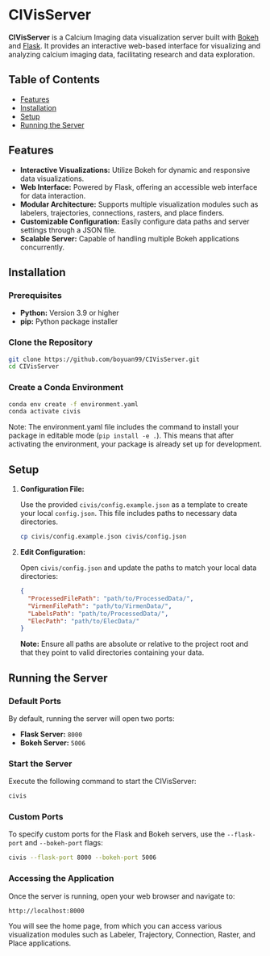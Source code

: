 # CIVisServer

**CIVisServer** is a Calcium Imaging data visualization server built with [Bokeh](https://bokeh.org/) and [Flask](https://flask.palletsprojects.com/en/3.0.x/). It provides an interactive web-based interface for visualizing and analyzing calcium imaging data, facilitating research and data exploration.

## Table of Contents

- [Features](#features)
- [Installation](#installation)
- [Setup](#setup)
- [Running the Server](#running-the-server)

## Features

- **Interactive Visualizations:** Utilize Bokeh for dynamic and responsive data visualizations.
- **Web Interface:** Powered by Flask, offering an accessible web interface for data interaction.
- **Modular Architecture:** Supports multiple visualization modules such as labelers, trajectories, connections, rasters, and place finders.
- **Customizable Configuration:** Easily configure data paths and server settings through a JSON file.
- **Scalable Server:** Capable of handling multiple Bokeh applications concurrently.

## Installation

### Prerequisites

- **Python:** Version 3.9 or higher
- **pip:** Python package installer

### Clone the Repository

```bash
git clone https://github.com/boyuan99/CIVisServer.git
cd CIVisServer
```
### Create a Conda Environment
```bash
conda env create -f environment.yaml
conda activate civis
```
Note: The environment.yaml file includes the command to install your package in editable mode (`pip install -e .`). This means that after activating the environment, your package is already set up for development.


## Setup

1. **Configuration File:**
   
   Use the provided `civis/config.example.json` as a template to create your local `config.json`. This file includes paths to necessary data directories.

   ```bash
   cp civis/config.example.json civis/config.json
   ```

2. **Edit Configuration:**

   Open `civis/config.json` and update the paths to match your local data directories:

   ```json
   {
     "ProcessedFilePath": "path/to/ProcessedData/",
     "VirmenFilePath": "path/to/VirmenData/",
     "LabelsPath": "path/to/ProcessedData/",
     "ElecPath": "path/to/ElecData/"
   }
   ```

   **Note:** Ensure all paths are absolute or relative to the project root and that they point to valid directories containing your data.

## Running the Server

### Default Ports

By default, running the server will open two ports:

- **Flask Server:** `8000`
- **Bokeh Server:** `5006`

### Start the Server

Execute the following command to start the CIVisServer:

```bash
civis
```

### Custom Ports

To specify custom ports for the Flask and Bokeh servers, use the `--flask-port` and `--bokeh-port` flags:

```bash
civis --flask-port 8000 --bokeh-port 5006
```

### Accessing the Application

Once the server is running, open your web browser and navigate to:

```
http://localhost:8000
```

You will see the home page, from which you can access various visualization modules such as Labeler, Trajectory, Connection, Raster, and Place applications.
